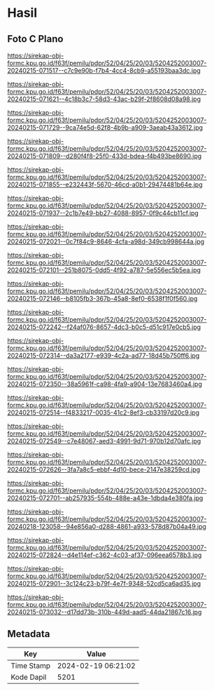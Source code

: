 # Hasil

## Foto C Plano

https://sirekap-obj-formc.kpu.go.id/f63f/pemilu/pdpr/52/04/25/20/03/5204252003007-20240215-071517--c7c9e90b-f7b4-4cc4-8cb9-a55193baa3dc.jpg

https://sirekap-obj-formc.kpu.go.id/f63f/pemilu/pdpr/52/04/25/20/03/5204252003007-20240215-071621--4c18b3c7-58d3-43ac-b29f-2f8608d08a98.jpg

https://sirekap-obj-formc.kpu.go.id/f63f/pemilu/pdpr/52/04/25/20/03/5204252003007-20240215-071729--9ca74e5d-62f8-4b9b-a909-3aeab43a3612.jpg

https://sirekap-obj-formc.kpu.go.id/f63f/pemilu/pdpr/52/04/25/20/03/5204252003007-20240215-071809--d280f4f8-25f0-433d-bdea-f4b493be8690.jpg

https://sirekap-obj-formc.kpu.go.id/f63f/pemilu/pdpr/52/04/25/20/03/5204252003007-20240215-071855--e232443f-5670-46cd-a0b1-29474481b64e.jpg

https://sirekap-obj-formc.kpu.go.id/f63f/pemilu/pdpr/52/04/25/20/03/5204252003007-20240215-071937--2c1b7e49-bb27-4088-8957-0f9c44cb11cf.jpg

https://sirekap-obj-formc.kpu.go.id/f63f/pemilu/pdpr/52/04/25/20/03/5204252003007-20240215-072021--0c7f84c9-8646-4cfa-a98d-349cb998644a.jpg

https://sirekap-obj-formc.kpu.go.id/f63f/pemilu/pdpr/52/04/25/20/03/5204252003007-20240215-072101--251b8075-0dd5-4f92-a787-5e556ec5b5ea.jpg

https://sirekap-obj-formc.kpu.go.id/f63f/pemilu/pdpr/52/04/25/20/03/5204252003007-20240215-072146--b8105fb3-367b-45a8-8ef0-6538f1f0f560.jpg

https://sirekap-obj-formc.kpu.go.id/f63f/pemilu/pdpr/52/04/25/20/03/5204252003007-20240215-072242--f24af076-8657-4dc3-b0c5-d51c917e0cb5.jpg

https://sirekap-obj-formc.kpu.go.id/f63f/pemilu/pdpr/52/04/25/20/03/5204252003007-20240215-072314--da3a2177-e939-4c2a-ad77-18d45b750ff6.jpg

https://sirekap-obj-formc.kpu.go.id/f63f/pemilu/pdpr/52/04/25/20/03/5204252003007-20240215-072350--38a5961f-ca98-4fa9-a904-13e7683460a4.jpg

https://sirekap-obj-formc.kpu.go.id/f63f/pemilu/pdpr/52/04/25/20/03/5204252003007-20240215-072514--f4833217-0035-41c2-8ef3-cb33197d20c9.jpg

https://sirekap-obj-formc.kpu.go.id/f63f/pemilu/pdpr/52/04/25/20/03/5204252003007-20240215-072549--c7e48067-aed3-4991-9d71-970b12d70afc.jpg

https://sirekap-obj-formc.kpu.go.id/f63f/pemilu/pdpr/52/04/25/20/03/5204252003007-20240215-072626--3fa7a8c5-ebbf-4d10-bece-2147e38259cd.jpg

https://sirekap-obj-formc.kpu.go.id/f63f/pemilu/pdpr/52/04/25/20/03/5204252003007-20240215-072701--ab257935-554b-488e-a43e-1dbda4e380fa.jpg

https://sirekap-obj-formc.kpu.go.id/f63f/pemilu/pdpr/52/04/25/20/03/5204252003007-20240218-123058--94e856a0-d288-4861-a933-578d87b04a49.jpg

https://sirekap-obj-formc.kpu.go.id/f63f/pemilu/pdpr/52/04/25/20/03/5204252003007-20240215-072824--d4e114ef-c362-4c03-af37-096eea6578b3.jpg

https://sirekap-obj-formc.kpu.go.id/f63f/pemilu/pdpr/52/04/25/20/03/5204252003007-20240215-072901--3c124c23-b79f-4e7f-9348-52cd5ca6ad35.jpg

https://sirekap-obj-formc.kpu.go.id/f63f/pemilu/pdpr/52/04/25/20/03/5204252003007-20240215-073032--d17dd73b-310b-449d-aad5-44da21867c16.jpg


## Metadata

| Key        | Value               |
| ---------- | ------------------- |
| Time Stamp | 2024-02-19 06:21:02 |
| Kode Dapil | 5201                |



